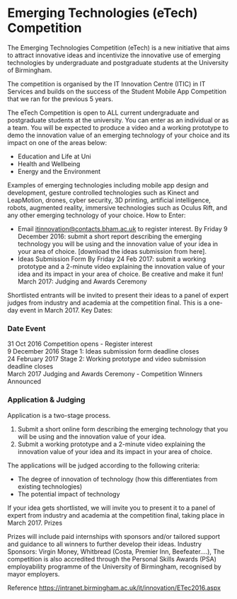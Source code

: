 Emerging Technologies (eTech) Competition
========================

The Emerging Technologies Competition (eTech) is a new initiative that aims to attract innovative ideas and incentivize the innovative use of emerging technologies by undergraduate and postgraduate students at the University of Birmingham.

The competition is organised by the IT Innovation Centre (ITIC) in IT Services and builds on the success of the Student Mobile App Competition that we ran for the previous 5 years.

The eTech Competition is open to ALL current undergraduate and postgraduate students at the university. You can enter as an individual or as a team. You will be expected to produce a video and a working prototype to demo the innovation value of an emerging technology of your choice and its impact on one of the areas below:

* Education and Life at Uni
* Health and Wellbeing     
* Energy and the Environment

Examples of emerging technologies including mobile app design and development, gesture controlled technologies such as Kinect and LeapMotion, drones, cyber security, 3D printing, artificial intelligence, robots, augmented reality, immersive technologies such as Oculus Rift, and any other emerging technology of your choice.
How to Enter:

* Email itinnovation@contacts.bham.ac.uk to register interest.
    By Friday 9 December 2016: submit a short report describing the emerging technology you will be using and the innovation value of your idea in your area of choice. [download the ideas submission from here].
* Ideas Submission Form
    By Friday 24 Feb 2017: submit a working prototype and a 2-minute video explaining the innovation value of your idea and its impact in your area of choice. Be creative and make it fun!
    March 2017: Judging and Awards Ceremony

Shortlisted entrants will be invited to present their ideas to a panel of expert judges from industry and academia at the competition final. This is a one-day event in March 2017.
Key Dates:

###  Date 	 Event  
 31 Oct 2016 	 Competition opens - Register interest  
 9 December 2016 	 Stage 1: Ideas submission  form deadline closes  
 24 February 2017 	 Stage 2: Working prototype and video submission deadline closes  
 March 2017 	 Judging and Awards Ceremony - Competition Winners Announced  

### Application & Judging

Application is a two-stage process.

1. Submit a short online form describing the emerging technology that you will be using and the innovation value of your idea.
2. Submit a working prototype and a 2-minute video explaining the innovation value of your idea and its impact in your area of choice.

The applications will be judged according to the following criteria:
* The degree of innovation of technology (how this differentiates from existing technologies)
* The potential impact of technology

If your idea gets shortlisted, we will invite you to present it to a panel of expert from industry and academia at the competition final, taking place in March 2017.
Prizes

Prizes will include paid internships with sponsors and/or tailored support and guidance to all winners to further develop their ideas.
Industry Sponsors: Virgin Money, Whitbread (Costa, Premier Inn, Beefeater....), The competition is also accredited through the Personal Skills Awards (PSA) employability programme of the University of Birmingham, recognised by mayor employers.

Reference
https://intranet.birmingham.ac.uk/it/innovation/ETec2016.aspx
